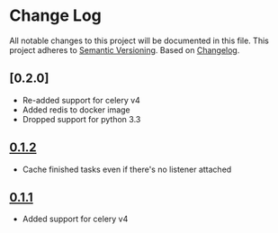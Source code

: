 # Change Log
All notable changes to this project will be documented in this file.
This project adheres to [Semantic Versioning](http://semver.org/).
Based on [Changelog](http://keepachangelog.com/).

## [0.2.0]

- Re-added support for celery v4
- Added redis to docker image
- Dropped support for python 3.3

## [0.1.2]

- Cache finished tasks even if there's no listener attached

## [0.1.1]

- Added support for celery v4

[Unreleased]: https://github.com/johansports/wscelery/tree/master
[0.1.2]: https://github.com/johansports/wscelery/tree/0.2.0
[0.1.2]: https://github.com/johansports/wscelery/tree/0.1.2
[0.1.1]: https://github.com/johansports/wscelery/tree/0.1.1
